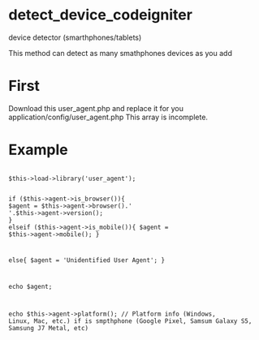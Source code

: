 # detect_device_codeigniter
device detector (smarthphones/tablets)

This method can detect as many smathphones devices as you add

# First
Download this user_agent.php and replace it for you application/config/user_agent.php
This array is incomplete.

# Example
<code>
$this->load->library('user_agent');

if ($this->agent->is_browser()){
    $agent = $this->agent->browser().' '.$this->agent->version();
}
elseif ($this->agent->is_mobile()){
    $agent = $this->agent->mobile();
}

else{
    $agent = 'Unidentified User Agent';
}

echo $agent;

echo $this->agent->platform(); // Platform info (Windows, Linux, Mac, etc.) if is smpthphone (Google Pixel, Samsum Galaxy S5, Samsung J7 Metal, etc)
</code>
